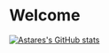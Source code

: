 # Welcome

[![Astares's GitHub stats](https://github-readme-stats.vercel.app/api?username=astares&show_icons=true&theme=yeblu)](https://github.com/astares/github-readme-stats)
